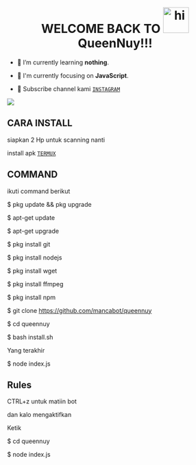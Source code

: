 <h1 align="center">WELCOME BACK TO <img src="https://user-images.githubusercontent.com/1303154/88677602-1635ba80-d120-11ea-84d8-d263ba5fc3c0.gif" width="60px" alt="hi"><br>QueenNuy!!!</h1>








- 🌱 I’m currently learning **nothing**.

- 👀 I'm currently focusing on **JavaScript**.



- 👥 Subscribe channel kami [`INSTAGRAM`](https://www.instagram.com/thenay_xploit_)
<img src="https://raw.githubusercontent.com/TheDudeThatCode/TheDudeThatCode/master/Assets/Mario_Gameplay.gif"/>


## CARA INSTALL
siapkan 2 Hp untuk scanning nanti 
<p align="center">
  
install apk [`TERMUX`](https://play.google.com/store/apps/details?id=com.termux)
## COMMAND
ikuti command berikut

$ pkg update && pkg upgrade

$ apt-get update

$ apt-get upgrade

$ pkg install git

$ pkg install nodejs

$ pkg install wget

$ pkg install ffmpeg

$ pkg install npm 

$ git clone https://github.com/mancabot/queennuy

$ cd queennuy

$ bash install.sh

Yang terakhir

$ node index.js

## Rules

CTRL+z untuk matiin bot

dan kalo mengaktifkan

Ketik 

$ cd queennuy

$ node index.js





 







</p>







</p>
